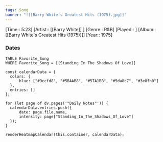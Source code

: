 ```yaml
---
tags: Song  
banner: "![[Barry White's Greatest Hits (1975).jpg]]"
---
```

[Time:: 5:23]
[Artist:: [[Barry White]] ]
[Genre:: R&B]
[Played:: ]
[Album:: [[Barry White's Greatest Hits (1975)]]]
[Year:: 1975]
### Dates
````dataview
TABLE Favorite_Song
WHERE Favorite_Song = [[Standing In The Shadows Of Love]]
````
  ```dataviewjs
const calendarData = { 
	colors: { 
		blue: ["#9ccfd8", "#5BAAB8", "#57A1BB", "#5da8c7", "#3e8fb0"] 
	}, 
	entries: [] 
}; 

for (let page of dv.pages('"Daily Notes"')) { 
	calendarData.entries.push({ 
		date: page.file.name, 
		intensity: page["Standing_In_The_Shadows_Of_Love"]
	}); 
} 

renderHeatmapCalendar(this.container, calendarData);
```
